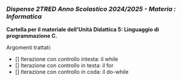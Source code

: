 ### *Dispense 2TRED Anno Scolastico 2024/2025 - Materia : Informatica*

**Cartella per il materiale dell'Unità Didattica 5: Linguaggio di programmazione C.**

Argomenti trattati:
- [] Iterazione con controllo intesta: il while
- [] Iterazione con controllo in testa: il for
- [] Iterazione con controllo in coda: il do-while
